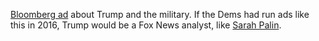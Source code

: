 <a href="https://twitter.com/MikeBloomberg/status/1220386614909841409">Bloomberg ad</a> about Trump and the military. If the Dems had run ads like this in 2016, Trump would be a Fox News analyst, like <a href="https://en.wikipedia.org/wiki/Sarah_Palin">Sarah Palin</a>.  
